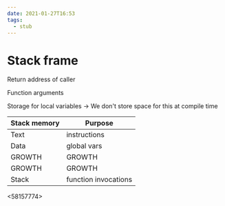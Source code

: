 ```yaml
---
date: 2021-01-27T16:53
tags: 
  - stub
---
```


# Stack frame

Return address of caller

Function arguments

Storage for local variables -> We don't store space for this at compile time

| Stack memory | Purpose              |
|--------------|----------------------|
| Text         | instructions         |
| Data         | global vars          |
| GROWTH       | GROWTH               |
| GROWTH       | GROWTH               |
| Stack        | function invocations |

<f82191bf>

<58157774>
